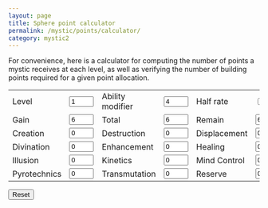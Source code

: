 ```yaml
---
layout: page
title: Sphere point calculator
permalink: /mystic/points/calculator/
category: mystic2
---
```

For convenience, here is a calculator for computing the number of points
a mystic receives at each level, as well as verifying the number of
building points required for a given point allocation.

<script>// <![CDATA[
function compute (form) {
  if (form.half.checked == true) half(form);
  else normal(form);
  left = parseInt(form.total.value);
  s1=parseInt(form.s1.value); left-=(s1+1)*s1/2;
  s2=parseInt(form.s2.value); left-=(s2+1)*s2/2;
  s3=parseInt(form.s3.value); left-=(s3+1)*s3/2;
  s4=parseInt(form.s4.value); left-=(s4+1)*s4/2;
  s5=parseInt(form.s5.value); left-=(s5+1)*s5/2;
  s6=parseInt(form.s6.value); left-=(s6+1)*s6/2;
  s7=parseInt(form.s7.value); left-=(s7+1)*s7/2;
  s8=parseInt(form.s8.value); left-=(s8+1)*s8/2;
  s9=parseInt(form.s9.value); left-=(s9+1)*s9/2;
  s10=parseInt(form.s10.value); left-=(s10+1)*s10/2;
  s11=parseInt(form.s11.value); left-=(s11+1)*s11/2;
  res=parseInt(form.res.value); left-=res;
  form.left.value = left;
}
function normal (form) {
  level = parseInt(form.level.value);
  key = parseInt(form.key.value);
  if (level < 1 || key < 0) {
    form.gain.value = "N/A";
    form.total.value = "N/A";
  }
  else {
    form.gain.value = 2*level+key;
    form.total.value = level*(level+key+1);
  }
}
function half (form) {
  level = parseInt(form.level.value);
  key = parseInt(form.key.value);
  if (level < 1 || key < 0) {
    form.gain.value = "N/A";
    form.total.value = "N/A";
  }
  else {
    if (key % 2 == 1) key--;
    form.gain.value = level+key/2;
    form.total.value = level*(level+1)/2 + level*(key/2);
  }
}
// ]]></script>
<form>
<table class="calculator">
<tbody>
<tr>
<td>Level</td>
<td><input onchange="compute(this.form)" name="level" size="3" type="text" value="1" /></td>
<td>Ability modifier</td>
<td><input onchange="compute(this.form)" name="key" size="3" type="text" value="4" /></td>
<td>Half rate</td>
<td><input onchange="compute(this.form)" name="half" type="checkbox" /></td>
</tr>
<tr>
<td>Gain</td>
<td><input name="gain" readonly="readonly" size="3" type="text" value="6" /></td>
<td>Total</td>
<td><input name="total" readonly="readonly" size="3" type="text" value="6" /></td>
<td>Remain</td>
<td><input name="left" readonly="readonly" size="3" type="text" value="6" /></td>
</tr>
<tr>
<td>Creation</td>
<td><input onchange="compute(this.form)" name="s1" size="3" type="text" value="0" /></td>
<td>Destruction</td>
<td><input onchange="compute(this.form)" name="s2" size="3" type="text" value="0" /></td>
<td>Displacement</td>
<td><input onchange="compute(this.form)" name="s3" size="3" type="text" value="0" /></td>
</tr>
<tr>
<td>Divination</td>
<td><input onchange="compute(this.form)" name="s4" size="3" type="text" value="0" /></td>
<td>Enhancement</td>
<td><input onchange="compute(this.form)" name="s5" size="3" type="text" value="0" /></td>
<td>Healing</td>
<td><input onchange="compute(this.form)" name="s6" size="3" type="text" value="0" /></td>
</tr>
<tr>
<td>Illusion</td>
<td><input onchange="compute(this.form)" name="s7" size="3" type="text" value="0" /></td>
<td>Kinetics</td>
<td><input onchange="compute(this.form)" name="s8" size="3" type="text" value="0" /></td>
<td>Mind Control</td>
<td><input onchange="compute(this.form)" name="s9" size="3" type="text" value="0" /></td>
</tr>
<tr>
<td>Pyrotechnics</td>
<td><input onchange="compute(this.form)" name="s10" size="3" type="text" value="0" /></td>
<td>Transmutation</td>
<td><input onchange="compute(this.form)" name="s11" size="3" type="text" value="0" /></td>
<td>Reserve</td>
<td><input onchange="compute(this.form)" name="res" size="3" type="text" value="0" /></td>
</tr>
</tbody>
</table>
<p><input type="reset" value="Reset" /></p>
</form>
